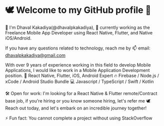 # 🕊️ Welcome to my GitHub profile 👋 

👋 I'm Dhaval Kakadiya(@dhavalpkakadiya), 👀 currently working as the Freelance Mobile App Developer using React Native, Flutter, and Native iOS/Android. 

If you have any questions related to technology, reach me by 📫 email: dhavalpkakadiya@gmail.com

With over 9 years of experience working in this field to develop Mobile Applications, I would like to work in a Mobile Application Development position.
🚀 React Native, Flutter, iOS, Android Expert
🔥 Firebase / Node.js / xCode / Android Studio Bundle
💻 Javascript / TypeScript / Swift / Kotlin

🛠️ Open for work: I'm looking for a React Native & Flutter remote/Contract base job, if you're hiring or you know someone hiring, let's refer me 🕊️
Reach out today, and let's embark on an incredible journey together! 

⚡ Fun fact: You cannot complete a project without using StackOverflow


